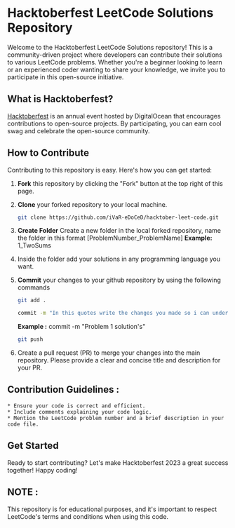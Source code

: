 # Hacktoberfest LeetCode Solutions Repository

Welcome to the Hacktoberfest LeetCode Solutions repository! This is a community-driven project where developers can contribute their solutions to various LeetCode problems. Whether you're a beginner looking to learn or an experienced coder wanting to share your knowledge, we invite you to participate in this open-source initiative.

## What is Hacktoberfest?

[Hacktoberfest](https://hacktoberfest.digitalocean.com/) is an annual event hosted by DigitalOcean that encourages contributions to open-source projects. By participating, you can earn cool swag and celebrate the open-source community.

## How to Contribute

Contributing to this repository is easy. Here's how you can get started:

1. **Fork** this repository by clicking the "Fork" button at the top right of this page.

2. **Clone** your forked repository to your local machine.

   ```bash
   git clone https://github.com/iVaR-eDoCeD/hacktober-leet-code.git
3. **Create Folder** Create a new folder in the local forked repository, name the folder in this format [ProblemNumber_ProblemName]
   **Example:** 1_TwoSums
4. Inside the folder add your solutions in any programming language you want.
5. **Commit** your changes to your github repository by using the following commands
   ```bash
   git add .
   ```
   ```bash
   commit -m "In this quotes write the changes you made so i can understand your contribution"
   ```
   **Example :** commit -m "Problem 1 solution's"
   ```bash
   git push
7. Create a pull request (PR) to merge your changes into the main repository. Please provide a clear and concise title and description for your PR.

## Contribution Guidelines :
   ~~~
   * Ensure your code is correct and efficient.
   * Include comments explaining your code logic.
   * Mention the LeetCode problem number and a brief description in your code file.
   ~~~
   
## Get Started
Ready to start contributing? Let's make Hacktoberfest 2023 a great success together! Happy coding!

## NOTE :
This repository is for educational purposes, and it's important to respect LeetCode's terms and conditions when using this code.


